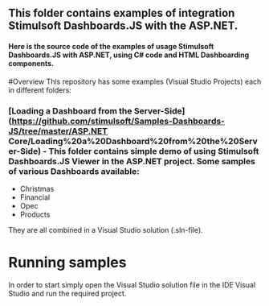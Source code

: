 ## This folder contains examples of integration Stimulsoft Dashboards.JS with the ASP.NET.

#### Here is the source code of the examples of usage Stimulsoft Dashboards.JS with ASP.NET, using C# code and HTML Dashboarding components.

#Overview
This repository has some examples (Visual Studio Projects) each in different folders:

### [Loading a Dashboard from the Server-Side](https://github.com/stimulsoft/Samples-Dashboards-JS/tree/master/ASP.NET Core/Loading%20a%20Dashboard%20from%20the%20Server-Side) - This folder contains simple demo of using Stimulsoft Dashboards.JS Viewer in the ASP.NET project. Some samples of various Dashboards available:

* Christmas
* Financial
* Opec
* Products

They are all combined in a Visual Studio solution (.sln-file).

# Running samples
In order to start simply open the Visual Studio solution file in the IDE Visual Studio and run the required project.
